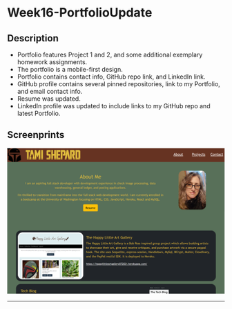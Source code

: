 # Week16-PortfolioUpdate


## Description
- Portfolio features Project 1 and 2, and some additional exemplary homework assignments.
- The portfolio is a mobile-first design.
- Portfolio contains contact info, GitHub repo link, and LinkedIn link.
- GitHub profile contains several pinned repositories, link to my Portfolio, and email contact info.
- Resume was updated.
- LinkedIn profile was updated to include links to my GitHub repo and latest Portfolio.


## Screenprints 
 
![Screen capture demonstrating mobile friendly design](assets/img/screenprint.PNG)

---